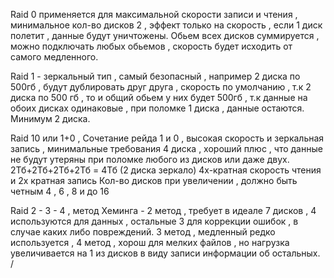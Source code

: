 Raid 0 применяется для максимальной скорости записи и чтения , минимальное кол-во дисков 2 , эффект только на скорость , если 1 диск полетит , данные будут уничтожены. Обьем всех дисков суммируется , можно подключать любых обьемов , скорость будет исходить от самого медленного.

Raid 1 - зеркальный тип , самый безопасный , например 2 диска по 500гб , будут дублировать друг друга , скорость по умолчанию , т.к 2 диска по 500 гб , то и общий обьем у них будет 500гб , т.к данные на обоих дисках одинаковые , при поломке 1 диска , данные остаются.
Минимум 2 диска. 

Raid 10 или 1+0 , Сочетание рейда 1 и 0 , высокая скорость и зеркальная запись , минимальные требования 4 диска , хороший плюс , что данные не будут утеряны при поломке любого из дисков или даже двух. 2Тб+2Тб+2Тб+2Тб = 4Тб (2 диска зеркало)
4х-кратная скорость чтения и 2х кратная запись
Кол-во дисков при увеличении , должно быть четным 4 , 6 , 8 и до 16

Raid 2 - 3 - 4 , метод Хеминга - 2 метод , требует в идеале 7 дисков , 4 используются для данных , остальные 3 для коррекции ошибок , в случае каких либо повреждений.
3 метод , медленный редко используется , 4 метод , хорош для мелких файлов , но нагрузка увеличивается на 1 из дисков в виду записи информации об остальных.
/
